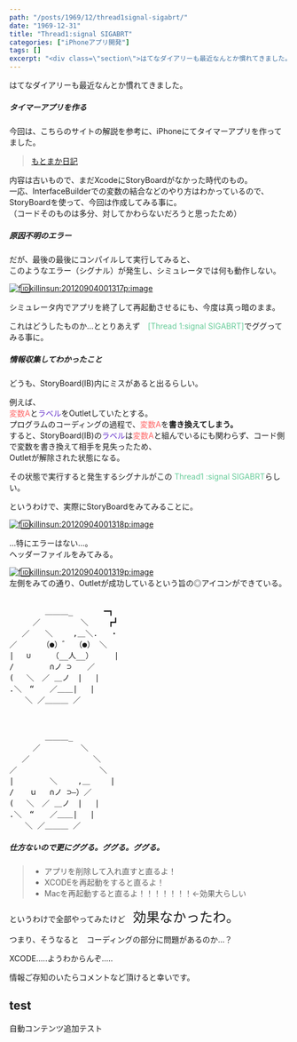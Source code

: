 ```yaml
---
path: "/posts/1969/12/thread1signal-sigabrt/"
date: "1969-12-31"
title: "Thread1:signal SIGABRT"
categories: ["iPhoneアプリ開発"]
tags: []
excerpt: "<div class=\"section\">はてなダイアリーも最近なんとか慣れてきました。  今回は、こちらのサイトの解説を参考に、iPhoneにてタイマーアプリを作ってました。内容は古いもので、..."
---
```


<div class="section">はてなダイアリーも最近なんとか慣れてきました。  

##### タイマーアプリを作る

今回は、こちらのサイトの解説を参考に、iPhoneにてタイマーアプリを作ってました。

> [もとまか日記](http://d.hatena.ne.jp/moto_maka/20081118/1226953067#03)

内容は古いもので、まだXcodeにStoryBoardがなかった時代のもの。  
一応、InterfaceBuilderでの変数の結合などのやり方はわかっているので、  
StoryBoardを使って、今回は作成してみる事に。  
（コードそのものは多分、対してかわらないだろうと思ったため）  

##### 原因不明のエラー

だが、最後の最後にコンパイルして実行してみると、  
このようなエラー（シグナル）が発生し、シミュレータでは何も動作しない。  

[![f:id:killinsun:20120904001317p:image](https://cdn-ak.f.st-hatena.com/images/fotolife/k/killinsun/20120904/20120904001317.png "f:id:killinsun:20120904001317p:image")](http://f.hatena.ne.jp/killinsun/20120904001317)  

シミュレータ内でアプリを終了して再起動させるにも、今度は真っ暗のまま。  

これはどうしたものか…ととりあえず　<span style="color:#66CC99;" class="deco">[Thread 1:signal SIGABRT]</span>でググってみる事に。  

##### 情報収集してわかったこと

どうも、StoryBoard(IB)内にミスがあると出るらしい。  

例えば、　  
<span style="color:#FF6666;" class="deco">変数A</span>と<span style="color:#6633CC;" class="deco">ラベル</span>をOutletしていたとする。  
プログラムのコーディングの過程で、<span style="color:#ff6666;" class="deco">変数A</span>を<span style="font-weight:bold;" class="deco">書き換えてしまう。</span>  
すると、StoryBoard(IB)の<span style="color:#6633cc;" class="deco">ラベル</span>は<span style="color:#ff6666;" class="deco">変数A</span>と組んでいるにも関わらず、コード側で変数を書き換えて相手を見失ったため、  
Outletが解除された状態になる。  

その状態で実行すると発生するシグナルがこの <span style="color:#66cc99;" class="deco">Thread1 :signal SIGABRT</span>らしい。  

というわけで、実際にStoryBoardをみてみることに。  

[![f:id:killinsun:20120904001318p:image](https://cdn-ak.f.st-hatena.com/images/fotolife/k/killinsun/20120904/20120904001318.png "f:id:killinsun:20120904001318p:image")](http://f.hatena.ne.jp/killinsun/20120904001318)  

…特にエラーはない…。  
ヘッダーファイルをみてみる。  

[![f:id:killinsun:20120904001319p:image](https://cdn-ak.f.st-hatena.com/images/fotolife/k/killinsun/20120904/20120904001319.png "f:id:killinsun:20120904001319p:image")](http://f.hatena.ne.jp/killinsun/20120904001319)  
左側をみての通り、Outletが成功しているという旨の◎アイコンができている。  

<pre>  
　　　 　＿＿＿_　　　　━┓  
　　　／　　 　 　＼　　 ┏┛  
　 ／　　＼　　 ,＿＼.　 ・  
／ 　　 （●）゛ （●） ＼  
|　 ∪　　 （__人__）　 　 |  
/　　　　 ∩ノ ⊃　　／  
(　 ＼　／ ＿ノ　|　 |  
.＼　“　　／＿＿|　 |  
　　＼ ／＿＿＿ ／  
</pre>

<pre>  

　 　　　＿＿＿_  
　　　／　　 　 　＼  
　 ／　　　　 　 　　＼  
／ 　　　　　　　　　　＼  
|　 　　　＼　　 ,＿　　 |  
/　　ｕ　 ∩ノ ⊃―）／  
(　 ＼　／ ＿ノ　|　 |  
.＼　“　　／＿＿|　 |  
　　＼ ／＿＿＿ ／  
</pre>

##### 仕方ないので更にググる。ググる。ググる。

> * アプリを削除して入れ直すと直るよ！
> * XCODEを再起動をすると直るよ！
> * Macを再起動すると直るよ！！！！！！！←効果大らしい

というわけで全部やってみたけど　<span style="font-size:x-large;" class="deco">効果なかったわ。</span>  

つまり、そうなると　コーディングの部分に問題があるのか…？  

XCODE.....ようわからんぞ.....  

情報ご存知のいたらコメントなど頂けると幸いです。</div>

## test

自動コンテンツ追加テスト
